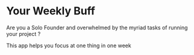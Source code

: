 # Your Weekly Buff

Are you a Solo Founder and overwhelmed by the myriad tasks of running your project ? 

This app helps you focus at one thing in one week
